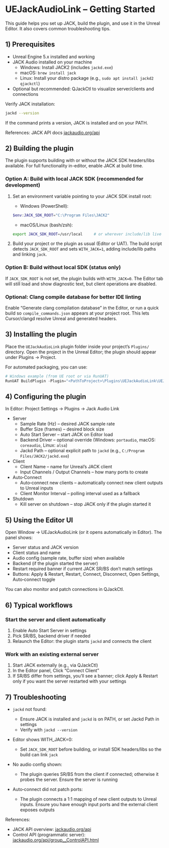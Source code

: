 # UEJackAudioLink – Getting Started

This guide helps you set up JACK, build the plugin, and use it in the Unreal Editor. It also covers common troubleshooting tips.

## 1) Prerequisites

- Unreal Engine 5.x installed and working
- JACK Audio installed on your machine
  - Windows: Install JACK2 (includes `jackd.exe`)
  - macOS: `brew install jack`
  - Linux: Install your distro package (e.g., `sudo apt install jackd2 qjackctl`)
- Optional but recommended: QJackCtl to visualize server/clients and connections

Verify JACK installation:

```bash
jackd --version
```

If the command prints a version, JACK is installed and on your PATH.

References: JACK API docs [jackaudio.org/api](https://jackaudio.org/api/index.html)

## 2) Building the plugin

The plugin supports building with or without the JACK SDK headers/libs available. For full functionality in-editor, enable JACK at build time.

### Option A: Build with local JACK SDK (recommended for development)

1) Set an environment variable pointing to your JACK SDK install root:

   - Windows (PowerShell):
   ```powershell
   $env:JACK_SDK_ROOT="C:\Program Files\JACK2"
   ```

   - macOS/Linux (bash/zsh):
   ```bash
   export JACK_SDK_ROOT=/usr/local     # or wherever include/lib live
   ```

2) Build your project or the plugin as usual (Editor or UAT). The build script detects `JACK_SDK_ROOT` and sets `WITH_JACK=1`, adding include/lib paths and linking `jack`.

### Option B: Build without local SDK (status only)

If `JACK_SDK_ROOT` is not set, the plugin builds with `WITH_JACK=0`. The Editor tab will still load and show diagnostic text, but client operations are disabled.

### Optional: Clang compile database for better IDE linting

Enable “Generate clang compilation database” in the Editor, or run a quick build so `compile_commands.json` appears at your project root. This lets Cursor/clangd resolve Unreal and generated headers.

## 3) Installing the plugin

Place the `UEJackAudioLink` plugin folder inside your project’s `Plugins/` directory. Open the project in the Unreal Editor; the plugin should appear under Plugins → Project.

For automated packaging, you can use:

```powershell
# Windows example (from UE root or via RunUAT)
RunUAT BuildPlugin -Plugin="<PathToProject>\Plugins\UEJackAudioLink\UEJackAudioLink.uplugin" -Package="<OutputDir>" -TargetPlatforms=Win64
```

## 4) Configuring the plugin

In Editor: Project Settings → Plugins → Jack Audio Link

- Server
  - Sample Rate (Hz) – desired JACK sample rate
  - Buffer Size (frames) – desired block size
  - Auto Start Server – start JACK on Editor load
  - Backend Driver – optional override (Windows: `portaudio`, macOS: `coreaudio`, Linux: `alsa`)
  - Jackd Path – optional explicit path to `jackd` (e.g., `C:/Program Files/JACK2/jackd.exe`)
- Client
  - Client Name – name for Unreal’s JACK client
  - Input Channels / Output Channels – how many ports to create
- Auto‑Connect
  - Auto‑connect new clients – automatically connect new client outputs to Unreal inputs
  - Client Monitor Interval – polling interval used as a fallback
- Shutdown
  - Kill server on shutdown – stop JACK only if the plugin started it

## 5) Using the Editor UI

Open Window → UEJackAudioLink (or it opens automatically in Editor). The panel shows:

- Server status and JACK version
- Client status and name
- Audio config (sample rate, buffer size) when available
- Backend (if the plugin started the server)
- Restart required banner if current JACK SR/BS don’t match settings
- Buttons: Apply & Restart, Restart, Connect, Disconnect, Open Settings, Auto‑connect toggle

You can also monitor and patch connections in QJackCtl.

## 6) Typical workflows

### Start the server and client automatically

1) Enable Auto Start Server in settings
2) Pick SR/BS, backend driver if needed
3) Relaunch the Editor: the plugin starts `jackd` and connects the client

### Work with an existing external server

1) Start JACK externally (e.g., via QJackCtl)
2) In the Editor panel, Click “Connect Client”
3) If SR/BS differ from settings, you’ll see a banner; click Apply & Restart only if you want the server restarted with your settings

## 7) Troubleshooting

- `jackd` not found:
  - Ensure JACK is installed and `jackd` is on PATH, or set Jackd Path in settings
  - Verify with `jackd --version`

- Editor shows WITH_JACK=0:
  - Set `JACK_SDK_ROOT` before building, or install SDK headers/libs so the build can link `jack`

- No audio config shown:
  - The plugin queries SR/BS from the client if connected; otherwise it probes the server. Ensure the server is running

- Auto‑connect did not patch ports:
  - The plugin connects a 1:1 mapping of new client outputs to Unreal inputs. Ensure you have enough input ports and the external client exposes outputs

References:

- JACK API overview: [jackaudio.org/api](https://jackaudio.org/api/index.html)
- Control API (programmatic server): [jackaudio.org/api/group__ControlAPI.html](https://jackaudio.org/api/group__ControlAPI.html)


